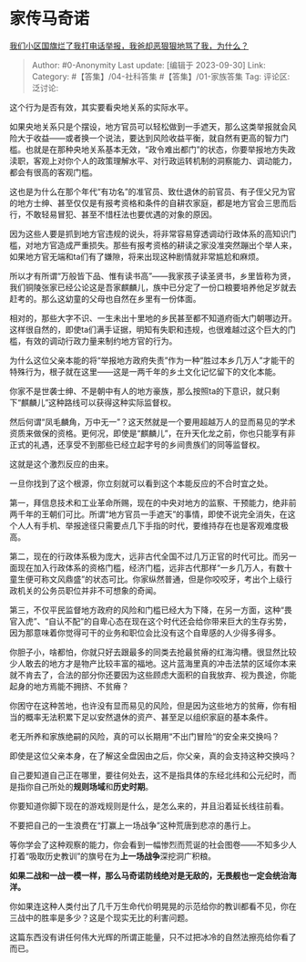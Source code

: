 # 家传马奇诺
[我们小区国旗烂了我打电话举报，我爸却恶狠狠地骂了我，为什么？](https://www.zhihu.com/question/623088122/answer/3232251007)

> Author: #0-Anonymity
> Last update: [编辑于 2023-09-30]
> Link:
> Category: #【答集】/04-社科答集 #【答集】/01-家族答集 
> Tag:
> 评论区:
> 泛讨论:

这个行为是否有效，其实要看央地关系的实际水平。

如果央地关系只是个摆设，地方官员可以轻松做到一手遮天，那么这类举报就会风险大于收益——或者换一个说法，要达到风险收益平衡，就自然有更高的智力门槛。也就是在那种央地关系基本无效，“政令难出都门”的状态，你要举报地方失政渎职，客观上对你个人的政策理解水平、对行政运转机制的洞察能力、调动能力，都会有很高的客观门槛。

这也是为什么在那个年代“有功名”的准官员、致仕退休的前官员、有子侄父兄为官的地方士绅、甚至仅仅是有报考资格和条件的自耕农家庭，都是地方官会三思而后行，不敢轻易冒犯、甚至不惜枉法也要优遇的对象的原因。

因为这些人要是抓到地方官违规的说头，将非常容易穿透调动行政体系的高知识门槛，对地方官造成严重损失。那些有报考资格的耕读之家没准突然蹦出个举人来，如果地方官无端和ta们有了嫌隙，将来出现这种剧情就非常尴尬和麻烦。

所以才有所谓“万般皆下品、惟有读书高”——我家孩子读圣贤书，乡里皆称为贤，我们铜陵张家已经公论这是吾家麒麟儿，族中已分定了一份口粮要培养他足岁就去赶考的。那么这幼童的父母也自然在乡里有一份体面。

相对的，那些大字不识、一生未出十里地的乡民甚至都不知道府衙大门朝哪边开。这样很自然的，即使ta们满手证据，明知有失职和违规，也很难越过这个巨大的门槛，有效的调动行政力量来制约地方官的行为。

为什么这位父亲本能的将“举报地方政府失责”作为一种“胜过本乡几万人”才能干的特殊行为，根子就在这里——这是一两千年的乡土文化记忆留下的文化本能。

你家不是世袭士绅、不是朝中有人的地方豪族，那么按照ta的下意识，就只剩下“麒麟儿”这种路线可以获得这种实际监督权。

然后何谓“凤毛麟角，万中无一”？这天然就是一个要用超越万人的显而易见的学术资质来做保的资格。更何况，即使是“麒麟儿”，在升天化龙之前，你也只能享有非正式的礼遇，还享受不到那些已经立起字号的乡间贵族们的同等监督权。

这就是这个激烈反应的由来。

一旦你找到了这个根源，你立刻就可以看到这个本能反应的不合时宜之处。

第一，拜信息技术和工业革命所赐，现在的中央对地方的监察、干预能力，绝非前两千年的王朝们可比。所谓“地方官员一手遮天”的事情，即使不说完全消失，在这个人人有手机、举报途径只需要点几下手指的时代，要维持存在也是客观难度极高。

第二，现在的行政体系极为庞大，远非古代全国不过几万正官的时代可比。而另一面现在加入行政体系的资格门槛，经济门槛，远非古代那样“一乡几万人，有数十童生便可称文风鼎盛”的状态可比。你家纵然普通，但是你咬咬牙，考出个上级行政机关的公务员职位并非不可想象的奇闻。

第三，不仅平民监督地方政府的风险和门槛已经大为下降，在另一方面，这种“畏官入虎”、“自认不配”的自卑心态在现在这个时代还会给你带来巨大的生存劣势，因为那意味着你觉得可干的业务和职位会比没有这个自卑感的人少得多得多。

你胆子小，啥都怕，你就只好去跟最多的同类去抢最贫瘠的红海沟槽。很显然比较少人敢去的地方才是物产比较丰富的福地。这片蓝海里真的冲击法禁的区域你本来就不肯去了，合法的部分你还要因为这些顾虑大面积的自我放弃、视为畏途，你能起身的地方焉能不拥挤、不贫瘠？

你困守在这种苦地，也许没有显而易见的风险，但是因为这些地方的贫瘠，你有相当的概率无法积累下足以安然退休的资产、甚至足以组织家庭的基本条件。

老无所养和家族绝嗣的风险，真的可以长期用“不出门冒险“的安全来交换吗？

即使是这位父亲本身，在了解这全盘因由之后，你父亲，真的会支持这种交换吗？

自己要知道自己正在哪里，要往何处去，这不是指具体的东经北纬和公元纪时，而是指你自己所处的**规则场域**和**历史时期**。

你要知道你脚下现在的游戏规则是什么，是怎么来的，并且沿着延长线往前看。

不要把自己的一生浪费在“打赢上一场战争”这种荒唐到悲凉的愚行上。

等你学会了这种观察的能力，你会看到一幅惨烈而荒诞的社会图卷——不知多少人打着“吸取历史教训”的旗号在为**上一场战争**深挖洞广积粮。

**如果二战和一战一模一样，那么马奇诺防线绝对是无敌的，无畏舰也一定会统治海洋。**

你如果连这种人类付出了几千万生命代价明晃晃的示范给你的教训都看不见，你在三战中的胜率是多少？这是个现实无比的利害问题。

这篇东西没有讲任何伟大光辉的所谓正能量，只不过把冰冷的自然法擦亮给你看了而已。